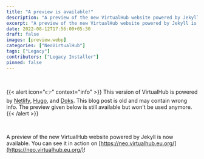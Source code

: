 ```yaml
---
title: "A preview is available!"
description: "A preview of the new VirtualHub website powered by Jekyll is now available."
excerpt: "A preview of the new VirtualHub website powered by Jekyll is now available."
date: 2022-08-12T17:56:00+05:30
draft: false
images: [preview.webp]
categories: ["NeoVirtualHub"]
tags: ["Legacy"]
contributors: ["Legacy Installer"]
pinned: false
---
```


<br>

{{< alert icon="👉" context="info" >}}
This version of VirtualHub is powered by [Netlify](https://www.netlify.com/), [Hugo](https://gohugo.io/), and [Doks](https://getdoks.org/). This blog post is old and may contain wrong info.
 The preview given below is still available but won't be used anymore.{{< /alert >}}

<br>

A preview of the new VirtualHub website powered by Jekyll is now available. You can see it in action on [https://neo.virtualhub.eu.org/](https://neo.virtualhub.eu.org/)!
